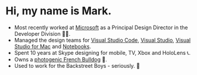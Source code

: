# Hi, my name is Mark.

* Most recently worked at [Microsoft](https://github.com/microsoft) as a Principal Design Director in the Developer Division 👨‍💼.
* Managed the design teams for [Visual Studio Code](https://github.com/microsoft/vscode), [Visual Studio](https://visualstudio.microsoft.com/vs/), [Visual Studio for Mac](https://visualstudio.microsoft.com/vs/mac/) and [Notebooks](https://visualstudio.microsoft.com/vs/features/notebooks-at-microsoft/).
* Spent 10 years at Skype designing for mobile, TV, Xbox and HoloLens 📞.
* Owns a [photogenic French Bulldog](https://instagram.com/roxyfrogdog) 🐾.
* Used to work for the Backstreet Boys - seriously. 🕺
